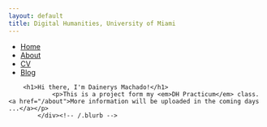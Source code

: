```yaml
---
layout: default
title: Digital Humanities, University of Miami
---
```

<body>
		<nav>
    		<ul>
        		<li><a href="/">Home</a></li>
	        	<li><a href="/about">About</a></li>
        		<li><a href="/cv">CV</a></li>
        		<li><a href="/blog">Blog</a></li>
    		</ul>
		</nav>
<div class="blurb">
	
		<h1>Hi there, I'm Dainerys Machado!</h1>
				<p>This is a project form my <em>DH Practicum</em> class. <a href="/about">More information will be uploaded in the coming days ...</a></p>
    		</div><!-- /.blurb -->
